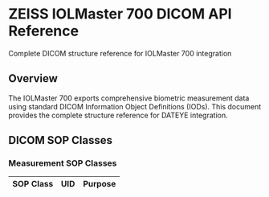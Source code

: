 # ZEISS IOLMaster 700 DICOM API Reference

Complete DICOM structure reference for IOLMaster 700 integration

## Overview

The IOLMaster 700 exports comprehensive biometric measurement data using standard DICOM Information Object Definitions (IODs). This document provides the complete structure reference for DATEYE integration.

## DICOM SOP Classes

### Measurement SOP Classes

| SOP Class | UID | Purpose |
|-----------|-----|---------|